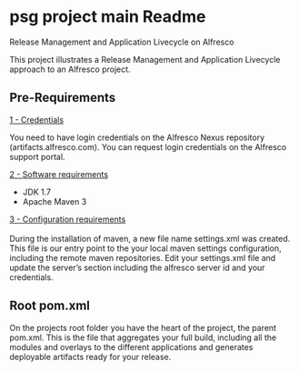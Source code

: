psg project main Readme
===

Release Management and Application Livecycle on Alfresco

This project illustrates a Release Management and Application Livecycle approach to an Alfresco project.

Pre-Requirements
-------
 
<u>1 - Credentials</u><br/>

You need to have login credentials on the Alfresco Nexus repository (artifacts.alfresco.com). You can request login credentials on the Alfresco support portal.

<u>2 - Software requirements</u><br/>
<ul>
<li>JDK 1.7 </li>
<li>Apache Maven 3</li>
</ul>

<u>3 - Configuration requirements</u><br/><br/>
During the installation of maven, a new file name settings.xml was created. This file is our entry point to the your local maven settings configuration, including the remote maven repositories.
Edit your settings.xml file and update the server’s section including the alfresco server id and your credentials.



Root pom.xml
-------
On the projects root folder you have the heart of the project, the parent pom.xml. This is the file that aggregates your full build, including all the modules and overlays to the different applications and generates deployable artifacts ready for your release.


